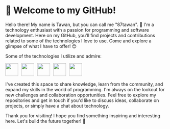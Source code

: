 # 👋 Welcome to my GitHub!
Hello there! My name is Tawan, but you can call me "87tawan". 🌟
I'm a technology enthusiast with a passion for programming and software development. Here on my GitHub, you'll find projects and contributions related to some of the technologies I love to use. Come and explore a glimpse of what I have to offer! 😊

Some of the technologies I utilize and admire:

<div style="display: flex;">
  <img src="https://cdn.jsdelivr.net/gh/devicons/devicon/icons/javascript/javascript-original.svg" width="40" height="40" style="margin-right: 10px;" />
  <img src="https://cdn.jsdelivr.net/gh/devicons/devicon/icons/typescript/typescript-original.svg" width="40" height="40" style="margin-right: 10px;" />
  <img src="https://cdn.jsdelivr.net/gh/devicons/devicon/icons/nodejs/nodejs-original.svg" width="40" height="40" style="margin-right: 10px;" />
  <img src="https://cdn.jsdelivr.net/gh/devicons/devicon/icons/mysql/mysql-original.svg" width="40" height="40" style="margin-right: 10px;" />
  <img src="https://cdn.jsdelivr.net/gh/devicons/devicon/icons/mongodb/mongodb-original.svg" width="40" height="40" />
</div>
<br>
I've created this space to share knowledge, learn from the community, and expand my skills in the world of programming. I'm always on the lookout for new challenges and collaboration opportunities. Feel free to explore my repositories and get in touch if you'd like to discuss ideas, collaborate on projects, or simply have a chat about technology.

Thank you for visiting! I hope you find something inspiring and interesting here. Let's build the future together! 🚀
